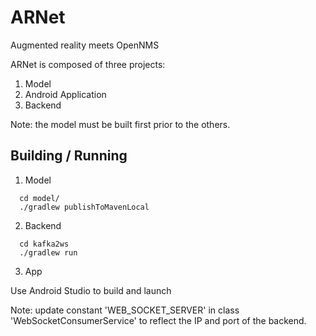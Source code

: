 # ARNet

Augmented reality meets OpenNMS

ARNet is composed of three projects:
1. Model
2. Android Application
3. Backend

Note: the model must be built first prior to the others.

## Building / Running

1. Model
```
  cd model/
  ./gradlew publishToMavenLocal
```

2. Backend
```
  cd kafka2ws
  ./gradlew run
```

3. App

Use Android Studio to build and launch

Note: update constant 'WEB_SOCKET_SERVER' in class 'WebSocketConsumerService' to reflect the
IP and port of the backend.